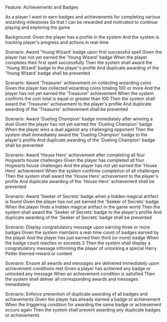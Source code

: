 Feature: Achievements and Badges

  As a player
  I want to earn badges and achievements for completing various wizarding milestones
  So that I can be rewarded and motivated to continue playing and exploring the game

  Background:
    Given the player has a profile in the system
    And the system is tracking player's progress and actions in real-time

  Scenario: Award 'Young Wizard' badge upon first successful spell
    Given the player has not yet earned the 'Young Wizard' badge
    When the player completes their first spell successfully
    Then the system shall award the 'Young Wizard' badge to the player's profile
    And duplicate awarding of the 'Young Wizard' badge shall be prevented

  Scenario: Award 'Treasurer' achievement on collecting wizarding coins
    Given the player has collected wizarding coins totaling 100 or more
    And the player has not yet earned the 'Treasurer' achievement
    When the system confirms the coin total is equal or greater than 100
    Then the system shall award the 'Treasurer' achievement to the player's profile
    And duplicate awarding of the 'Treasurer' achievement shall be prevented

  Scenario: Award 'Dueling Champion' badge immediately after winning a duel
    Given the player has not yet earned the 'Dueling Champion' badge
    When the player wins a duel against any challenging opponent
    Then the system shall immediately award the 'Dueling Champion' badge to the player's profile
    And duplicate awarding of the 'Dueling Champion' badge shall be prevented

  Scenario: Award 'House Hero' achievement after completing all four Hogwarts house challenges
    Given the player has completed all four Hogwarts house challenges
    And the player has not yet earned the 'House Hero' achievement
    When the system confirms completion of all challenges
    Then the system shall award the 'House Hero' achievement to the player's profile
    And duplicate awarding of the 'House Hero' achievement shall be prevented

  Scenario: Award 'Seeker of Secrets' badge when a hidden magical artifact is found
    Given the player has not yet earned the 'Seeker of Secrets' badge
    When the player finds a hidden magical artifact in the game world
    Then the system shall award the 'Seeker of Secrets' badge to the player's profile
    And duplicate awarding of the 'Seeker of Secrets' badge shall be prevented

  Scenario: Display congratulatory message upon earning three or more badges
    Given the system maintains a real-time count of badges earned by the player
    And the player has just earned their third (or more) badge
    When the badge count reaches or exceeds 3
    Then the system shall display a congratulatory message informing the player of unlocking a special Harry Potter themed reward or content

  Scenario: Ensure all awards and messages are delivered immediately upon achievement conditions met
    Given a player has achieved any badge or unlocked any message
    When an achievement condition is satisfied
    Then the system shall deliver all corresponding awards and messages immediately

  Scenario: Enforce prevention of duplicate awarding of all badges and achievements
    Given the player has already earned a badge or achievement
    When the triggering condition for awarding the same badge or achievement occurs again
    Then the system shall prevent awarding any duplicate badges or achievements
